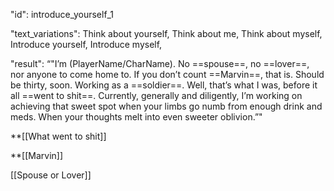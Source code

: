 "id": introduce_yourself_1

"text_variations":
Think about yourself, Think about me, Think about myself, Introduce yourself, Introduce myself,

"result":
“"I’m (PlayerName/CharName). No ==spouse==, no ==lover==, nor anyone to come home to. If you don’t count ==Marvin==, that is. Should be thirty, soon. Working as a ==soldier==. Well, that’s what I was, before it all ==went to shit==. Currently, generally and diligently, I’m working on achieving that sweet spot when your limbs go numb from enough drink and meds. When your thoughts melt into even sweeter oblivion.”"

**[[What went to shit]]

**[[Marvin]]

[[Spouse or Lover]]

